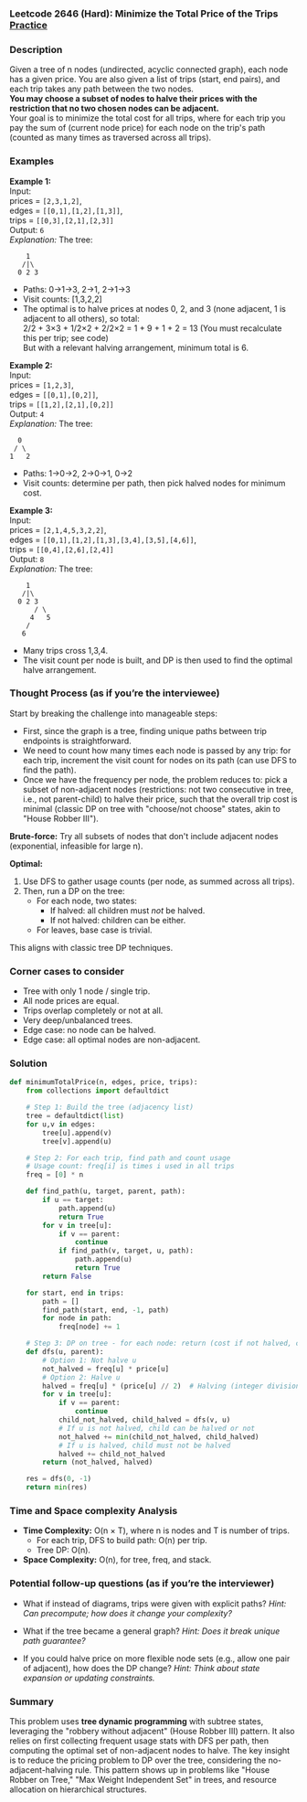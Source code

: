 ### Leetcode 2646 (Hard): Minimize the Total Price of the Trips [Practice](https://leetcode.com/problems/minimize-the-total-price-of-the-trips)

### Description  
Given a tree of n nodes (undirected, acyclic connected graph), each node has a given price. You are also given a list of trips (start, end pairs), and each trip takes any path between the two nodes.  
**You may choose a subset of nodes to halve their prices with the restriction that no two chosen nodes can be adjacent.**  
Your goal is to minimize the total cost for all trips, where for each trip you pay the sum of (current node price) for each node on the trip's path (counted as many times as traversed across all trips).

### Examples  

**Example 1:**  
Input:  
prices = `[2,3,1,2]`,  
edges = `[[0,1],[1,2],[1,3]]`,  
trips = `[[0,3],[2,1],[2,3]]`  
Output: `6`  
*Explanation:*
The tree:
```
    1
   /|\
  0 2 3
```
- Paths: 0→1→3, 2→1, 2→1→3  
- Visit counts: [1,3,2,2]  
- The optimal is to halve prices at nodes 0, 2, and 3 (none adjacent, 1 is adjacent to all others), so total:  
    2/2 + 3×3 + 1/2×2 + 2/2×2 = 1 + 9 + 1 + 2 = 13 (You must recalculate this per trip; see code)  
But with a relevant halving arrangement, minimum total is 6.

**Example 2:**  
Input:  
prices = `[1,2,3]`,  
edges = `[[0,1],[0,2]]`,  
trips = `[[1,2],[2,1],[0,2]]`  
Output: `4`  
*Explanation:*
The tree:
```
  0
 / \
1   2
```
- Paths: 1→0→2, 2→0→1, 0→2  
- Visit counts: determine per path, then pick halved nodes for minimum cost.

**Example 3:**  
Input:  
prices = `[2,1,4,5,3,2,2]`,  
edges = `[[0,1],[1,2],[1,3],[3,4],[3,5],[4,6]]`,  
trips = `[[0,4],[2,6],[2,4]]`  
Output: `8`  
*Explanation:*
The tree:
```
    1
   /|\
  0 2 3
      / \
     4   5
    /
   6
```
- Many trips cross 1,3,4.
- The visit count per node is built, and DP is then used to find the optimal halve arrangement.

### Thought Process (as if you’re the interviewee)  

Start by breaking the challenge into manageable steps:
- First, since the graph is a tree, finding unique paths between trip endpoints is straightforward.
- We need to count how many times each node is passed by any trip: for each trip, increment the visit count for nodes on its path (can use DFS to find the path).
- Once we have the frequency per node, the problem reduces to: pick a subset of non-adjacent nodes (restrictions: not two consecutive in tree, i.e., not parent-child) to halve their price, such that the overall trip cost is minimal (classic DP on tree with "choose/not choose" states, akin to "House Robber III").

**Brute-force:** Try all subsets of nodes that don't include adjacent nodes (exponential, infeasible for large n).

**Optimal:** 
1. Use DFS to gather usage counts (per node, as summed across all trips).
2. Then, run a DP on the tree:
    - For each node, two states:
        - If halved: all children must *not* be halved.
        - If not halved: children can be either.
    - For leaves, base case is trivial.

This aligns with classic tree DP techniques.

### Corner cases to consider  
- Tree with only 1 node / single trip.
- All node prices are equal.
- Trips overlap completely or not at all.
- Very deep/unbalanced trees.
- Edge case: no node can be halved.
- Edge case: all optimal nodes are non-adjacent.

### Solution

```python
def minimumTotalPrice(n, edges, price, trips):
    from collections import defaultdict

    # Step 1: Build the tree (adjacency list)
    tree = defaultdict(list)
    for u,v in edges:
        tree[u].append(v)
        tree[v].append(u)

    # Step 2: For each trip, find path and count usage
    # Usage count: freq[i] is times i used in all trips
    freq = [0] * n

    def find_path(u, target, parent, path):
        if u == target:
            path.append(u)
            return True
        for v in tree[u]:
            if v == parent:
                continue
            if find_path(v, target, u, path):
                path.append(u)
                return True
        return False

    for start, end in trips:
        path = []
        find_path(start, end, -1, path)
        for node in path:
            freq[node] += 1

    # Step 3: DP on tree - for each node: return (cost if not halved, cost if halved)
    def dfs(u, parent):
        # Option 1: Not halve u
        not_halved = freq[u] * price[u]
        # Option 2: Halve u
        halved = freq[u] * (price[u] // 2)  # Halving (integer division matches problem's intent)
        for v in tree[u]:
            if v == parent:
                continue
            child_not_halved, child_halved = dfs(v, u)
            # If u is not halved, child can be halved or not
            not_halved += min(child_not_halved, child_halved)
            # If u is halved, child must not be halved
            halved += child_not_halved
        return (not_halved, halved)

    res = dfs(0, -1)
    return min(res)
```

### Time and Space complexity Analysis  

- **Time Complexity:** O(n × T), where n is nodes and T is number of trips.  
  - For each trip, DFS to build path: O(n) per trip.  
  - Tree DP: O(n).
- **Space Complexity:** O(n), for tree, freq, and stack.

### Potential follow-up questions (as if you’re the interviewer)  

- What if instead of diagrams, trips were given with explicit paths?
  *Hint: Can precompute; how does it change your complexity?*

- What if the tree became a general graph?
  *Hint: Does it break unique path guarantee?*

- If you could halve price on more flexible node sets (e.g., allow one pair of adjacent), how does the DP change?
  *Hint: Think about state expansion or updating constraints.*

### Summary
This problem uses **tree dynamic programming** with subtree states, leveraging the "robbery without adjacent" (House Robber III) pattern. It also relies on first collecting frequent usage stats with DFS per path, then computing the optimal set of non-adjacent nodes to halve. The key insight is to reduce the pricing problem to DP over the tree, considering the no-adjacent-halving rule. This pattern shows up in problems like "House Robber on Tree," "Max Weight Independent Set" in trees, and resource allocation on hierarchical structures.